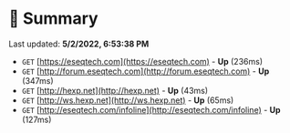 # 📖 Summary
Last updated: **5/2/2022, 6:53:38 PM**

- `GET` [https://eseqtech.com](https://eseqtech.com) - **Up** (236ms)
- `GET` [http://forum.eseqtech.com](http://forum.eseqtech.com) - **Up** (347ms)
- `GET` [http://hexp.net](http://hexp.net) - **Up** (43ms)
- `GET` [http://ws.hexp.net](http://ws.hexp.net) - **Up** (65ms)
- `GET` [http://eseqtech.com/infoline](http://eseqtech.com/infoline) - **Up** (127ms)
